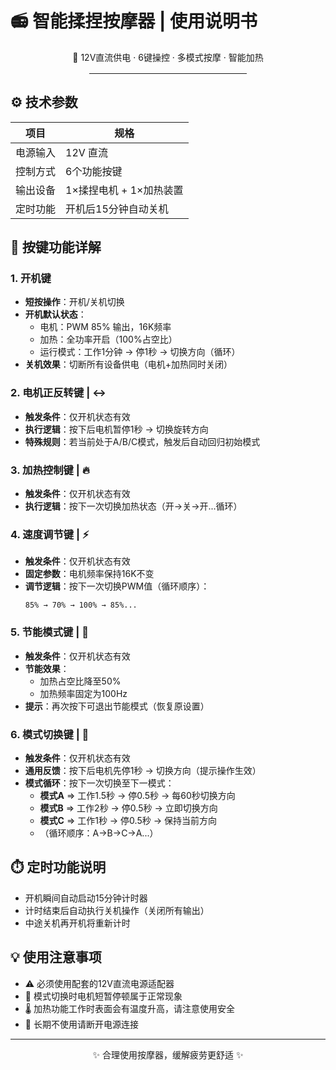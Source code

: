 # 📻 智能揉捏按摩器 | 使用说明书

<div align="center">
  <p>🔌 12V直流供电 · 6键操控 · 多模式按摩 · 智能加热</p>
  <hr style="width: 50%; margin: 1rem auto;">
</div>

## ⚙️ 技术参数
| 项目       | 规格                          |
|------------|-------------------------------|
| 电源输入   | 12V 直流                      |
| 控制方式   | 6个功能按键                   |
| 输出设备   | 1×揉捏电机 + 1×加热装置       |
| 定时功能   | 开机后15分钟自动关机          |


## 🔑 按键功能详解

### 1. 开机键 
- **短按操作**：开机/关机切换
- **开机默认状态**：
  - 电机：PWM 85% 输出，16K频率
  - 加热：全功率开启（100%占空比）
  - 运行模式：工作1分钟 → 停1秒 → 切换方向（循环）
- **关机效果**：切断所有设备供电（电机+加热同时关闭）

### 2. 电机正反转键 | ↔️
- **触发条件**：仅开机状态有效
- **执行逻辑**：按下后电机暂停1秒 → 切换旋转方向
- **特殊规则**：若当前处于A/B/C模式，触发后自动回归初始模式

### 3. 加热控制键 | 🔥
- **触发条件**：仅开机状态有效
- **执行逻辑**：按下一次切换加热状态（开→关→开...循环）

### 4. 速度调节键 | ⚡
- **触发条件**：仅开机状态有效
- **固定参数**：电机频率保持16K不变
- **调节逻辑**：按下一次切换PWM值（循环顺序）：
  ```
  85% → 70% → 100% → 85%...
  ```

### 5. 节能模式键 | 🌱
- **触发条件**：仅开机状态有效
- **节能效果**：
  - 加热占空比降至50%
  - 加热频率固定为100Hz
- **提示**：再次按下可退出节能模式（恢复原设置）

### 6. 模式切换键 | 🔄
- **触发条件**：仅开机状态有效
- **通用反馈**：按下后电机先停1秒 → 切换方向（提示操作生效）
- **模式循环**：按下一次切换至下一模式：
  - **模式A** ⇒ 工作1.5秒 → 停0.5秒 → 每60秒切换方向
  - **模式B** ⇒ 工作2秒 → 停0.5秒 → 立即切换方向
  - **模式C** ⇒ 工作1秒 → 停0.5秒 → 保持当前方向
  - （循环顺序：A→B→C→A...）


## ⏱️ 定时功能说明
- 开机瞬间自动启动15分钟计时器
- 计时结束后自动执行关机操作（关闭所有输出）
- 中途关机再开机将重新计时


## 💡 使用注意事项
- ⚠️ 必须使用配套的12V直流电源适配器
- 🔄 模式切换时电机短暂停顿属于正常现象
- 🌡️ 加热功能工作时表面会有温度升高，请注意使用安全
- 🛑 长期不使用请断开电源连接

---

<div align="center">
  <p>✨ 合理使用按摩器，缓解疲劳更舒适 ✨</p>
</div>

